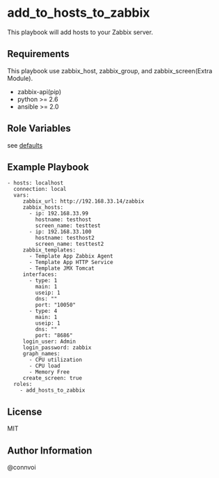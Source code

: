 add_to_hosts_to_zabbix
=========

This playbook will add hosts to your Zabbix server.

Requirements
------------
This playbook use zabbix_host, zabbix_group, and zabbix_screen(Extra Module).
- zabbix-api(pip)
- python >= 2.6 
- ansible >= 2.0


Role Variables
--------------
see [defaults](https://github.com/connvoi/add_hosts_to_zabbix/blob/master/defaults/main.yml)


Example Playbook
----------------
```
- hosts: localhost
  connection: local
  vars: 
     zabbix_url: http://192.168.33.14/zabbix
     zabbix_hosts:
       - ip: 192.168.33.99
         hostname: testhost
         screen_name: testtest
       - ip: 192.168.33.100
         hostname: testhost2
         screen_name: testtest2
     zabbix_templates:
       - Template App Zabbix Agent
       - Template App HTTP Service
       - Template JMX Tomcat
     interfaces: 
       - type: 1
         main: 1
         useip: 1
         dns: ""
         port: "10050"
       - type: 4 
         main: 1
         useip: 1
         dns: ""
         port: "8686"
     login_user: Admin
     login_password: zabbix
     graph_names:
       - CPU utilization
       - CPU load
       - Memory Free
     create_screen: true
  roles:
    - add_hosts_to_zabbix   
```

License
-------
MIT

Author Information
------------------
@connvoi
